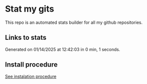 # Stat my gits

This repo is an automated stats builder for all my github repositories.

## Links to stats


Generated on 01/14/2025 at 12:42:03 in 0 min, 1 seconds.

## Install procedure

[See instalation procedure](./src/install.md)
